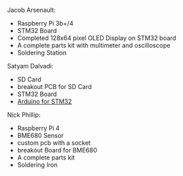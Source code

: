  Jacob Arsenault:
- Raspberry Pi 3b+/4
- STM32 Board
- Completed 128x64 pixel OLED Display on STM32 board
- A complete parts kit with multimeter and oscilloscope
- Soldering Station

Satyam Dalvadi:
- SD Card
- breakout PCB for SD Card
- STM32 Board
- [Arduino for STM32](github.com/six0four/ceng317/wiki/STM32duino-using-bootloader)

Nick Phillip:
- Raspberry Pi 4
- BME680 Sensor
- custom pcb with a socket
- breakout Board for BME680
- A complete parts kit
- Soldering Iron
